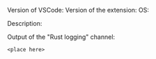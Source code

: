 Version of VSCode:
Version of the extension:
OS:

Description:

Output of the "Rust logging" channel:
```
<place here>
```
